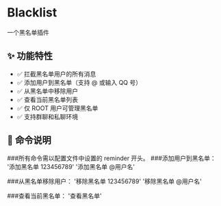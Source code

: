 # Blacklist

一个黑名单插件

## ✨ 功能特性

- ✅ 拦截黑名单用户的所有消息
- ✅ 添加用户到黑名单（支持 @ 或输入 QQ 号）
- ✅ 从黑名单中移除用户
- ✅ 查看当前黑名单列表
- ✅ 仅 ROOT 用户可管理黑名单
- ✅ 支持群聊和私聊环境

## 🧩 命令说明

###所有命令需以配置文件中设置的 reminder 开头。
###添加用户到黑名单：
'添加黑名单 123456789'
'添加黑名单 @用户名'

###从黑名单移除用户：
'移除黑名单 123456789'
'移除黑名单 @用户名'

###查看当前黑名单：
'查看黑名单'